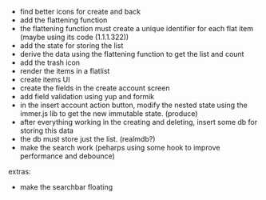- find better icons for create and back
- add the flattening function
- the flattening function must create a unique identifier for each flat item (maybe using its code (1.1.1.322))
- add the state for storing the list
- derive the data using the flattening function to get the list and count
- add the trash icon
- render the items in a flatlist
- create items UI
- create the fields in the create account screen
- add field validation using yup and formik
- in the insert account action button, modify the nested state using the immer.js lib to get the new immutable state. (produce)
- after everything working in the creating and deleting, insert some db for storing this data
- the db must store just the list. (realmdb?)
- make the search work (peharps using some hook to improve performance and debounce)

extras:
- make the searchbar floating